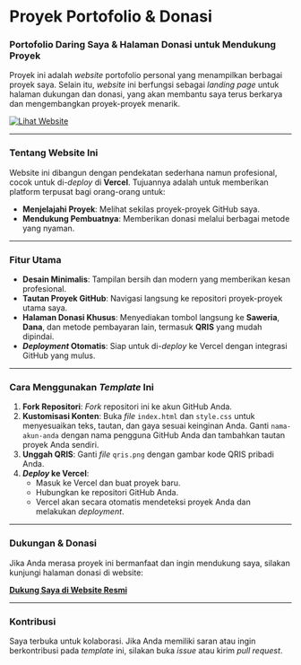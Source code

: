 # Proyek Portofolio & Donasi
### Portofolio Daring Saya & Halaman Donasi untuk Mendukung Proyek

Proyek ini adalah _website_ portofolio personal yang menampilkan berbagai proyek saya. Selain itu, _website_ ini berfungsi sebagai _landing page_ untuk halaman dukungan dan donasi, yang akan membantu saya terus berkarya dan mengembangkan proyek-proyek menarik.



<a href="https://donation-portofolio.vercel.app" target="_blank">
  <img src="https://img.shields.io/badge/Lihat%20Website-Sekarang-blue?style=for-the-badge&logo=vercel" alt="Lihat Website">
</a>

---

### **Tentang Website Ini**

Website ini dibangun dengan pendekatan sederhana namun profesional, cocok untuk di-_deploy_ di **Vercel**. Tujuannya adalah untuk memberikan platform terpusat bagi orang-orang untuk:

* **Menjelajahi Proyek**: Melihat sekilas proyek-proyek GitHub saya.
* **Mendukung Pembuatnya**: Memberikan donasi melalui berbagai metode yang nyaman.

---

### **Fitur Utama**

* **Desain Minimalis**: Tampilan bersih dan modern yang memberikan kesan profesional.
* **Tautan Proyek GitHub**: Navigasi langsung ke repositori proyek-proyek utama saya.
* **Halaman Donasi Khusus**: Menyediakan tombol langsung ke **Saweria**, **Dana**, dan metode pembayaran lain, termasuk **QRIS** yang mudah dipindai.
* **_Deployment_ Otomatis**: Siap untuk di-_deploy_ ke Vercel dengan integrasi GitHub yang mulus.

---

### **Cara Menggunakan _Template_ Ini**

1.  **Fork Repositori**: _Fork_ repositori ini ke akun GitHub Anda.
2.  **Kustomisasi Konten**: Buka _file_ `index.html` dan `style.css` untuk menyesuaikan teks, tautan, dan gaya sesuai keinginan Anda. Ganti `nama-akun-anda` dengan nama pengguna GitHub Anda dan tambahkan tautan proyek Anda sendiri.
3.  **Unggah QRIS**: Ganti _file_ `qris.png` dengan gambar kode QRIS pribadi Anda.
4.  **_Deploy_ ke Vercel**:
    * Masuk ke Vercel dan buat proyek baru.
    * Hubungkan ke repositori GitHub Anda.
    * Vercel akan secara otomatis mendeteksi proyek Anda dan melakukan _deployment_.

---

### **Dukungan & Donasi**

Jika Anda merasa proyek ini bermanfaat dan ingin mendukung saya, silakan kunjungi halaman donasi di website:

**[Dukung Saya di Website Resmi](https://donation-portofolio.vercel.app/#donate)**

---

### **Kontribusi**

Saya terbuka untuk kolaborasi. Jika Anda memiliki saran atau ingin berkontribusi pada _template_ ini, silakan buka _issue_ atau kirim _pull request_.
